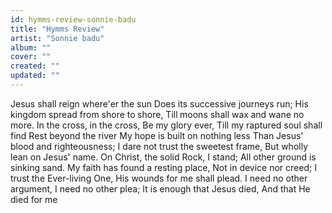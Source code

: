 ```yaml
---
id: hymms-review-sonnie-badu
title: "Hymms Review"
artist: "Sonnie badu"
album: ""
cover: ""
created: ""
updated: ""
---
```


Jesus shall reign where'er the sun
Does its successive journeys run;
His kingdom spread from shore to shore,
Till moons shall wax and wane no more.
In the cross, in the cross,
Be my glory ever,
Till my raptured soul shall find
Rest beyond the river
My hope is built on nothing less
Than Jesus' blood and righteousness;
I dare not trust the sweetest frame,
But wholly lean on Jesus' name.
On Christ, the solid Rock, I stand;
All other ground is sinking sand.
My faith has found a resting place,
Not in device nor creed;
I trust the Ever-living One,
His wounds for me shall plead.
I need no other argument,
I need no other plea;
It is enough that Jesus died,
And that He died for me